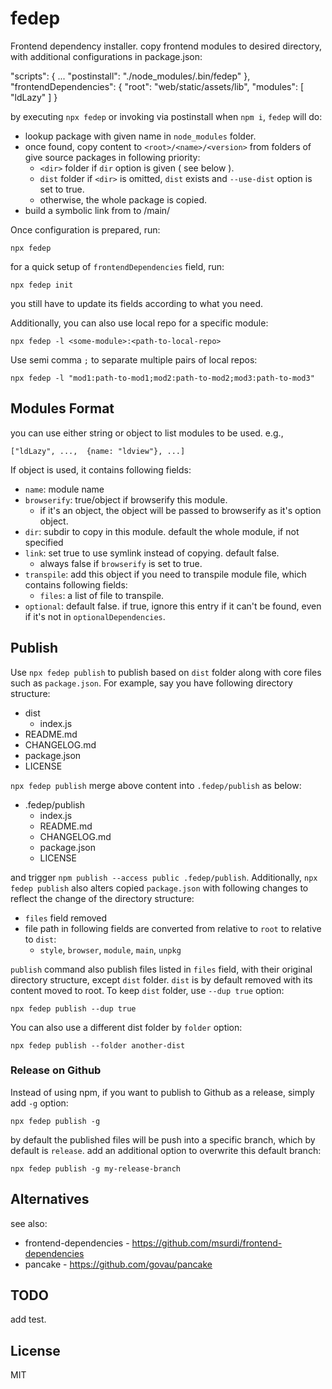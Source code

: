 # fedep

Frontend dependency installer. copy frontend modules to desired directory, with additional configurations in package.json:

  "scripts": {
    ...
    "postinstall": "./node_modules/.bin/fedep"
  },
  "frontendDependencies": {
    "root": "web/static/assets/lib",
    "modules": [ "ldLazy" ]
  }


by executing `npx fedep` or invoking via postinstall when `npm i`, `fedep` will do:

  - lookup package with given name in `node_modules` folder.
  - once found, copy content to `<root>/<name>/<version>` from folders of give source packages in following priority:
    - `<dir>` folder if `dir` option is given ( see below ).
    - `dist` folder if `<dir>` is omitted, `dist` exists and `--use-dist` option is set to true.
    - otherwise, the whole package is copied.
  - build a symbolic link from <version> to /main/


Once configuration is prepared, run:

    npx fedep


for a quick setup of `frontendDependencies` field, run:

    npx fedep init

you still have to update its fields according to what you need.


Additionally, you can also use local repo for a specific module:

    npx fedep -l <some-module>:<path-to-local-repo>

Use semi comma `;` to separate multiple pairs of local repos:

    npx fedep -l "mod1:path-to-mod1;mod2:path-to-mod2;mod3:path-to-mod3"


## Modules Format

you can use either string or object to list modules to be used. e.g.,

    ["ldLazy", ...,  {name: "ldview"}, ...]


If object is used, it contains following fields:

 - `name`: module name
 - `browserify`: true/object if browserify this module.
   - if it's an object, the object will be passed to browserify as it's option object.
 - `dir`: subdir to copy in this module. default the whole module, if not specified
 - `link`: set true to use symlink instead of copying. default false.
   - always false if `browserify` is set to true.
 - `transpile`: add this object if you need to transpile module file, which contains following fields:
   - `files`: a list of file to transpile.
 - `optional`: default false. if true, ignore this entry if it can't be found, even if it's not in `optionalDependencies`.


## Publish

Use `npx fedep publish` to publish based on `dist` folder along with core files such as `package.json`. For example, say you have following directory structure:

 - dist
   - index.js
 - README.md
 - CHANGELOG.md
 - package.json
 - LICENSE

`npx fedep publish` merge above content into `.fedep/publish` as below:

 - .fedep/publish
   - index.js
   - README.md
   - CHANGELOG.md
   - package.json
   - LICENSE

and trigger `npm publish --access public .fedep/publish`. Additionally, `npx fedep publish` also alters copied `package.json` with following changes to reflect the change of the directory structure:

 - `files` field removed
 - file path in following fields are converted from relative to `root` to relative to `dist`:
   - `style`, `browser`, `module`, `main`, `unpkg`

`publish` command also publish files listed in `files` field, with their original directory structure, except `dist` folder. `dist` is by default removed with its content moved to root. To keep `dist` folder, use `--dup true` option:

    npx fedep publish --dup true

You can also use a different dist folder by `folder` option:

    npx fedep publish --folder another-dist


### Release on Github

Instead of using npm, if you want to publish to Github as a release, simply add `-g` option:

    npx fedep publish -g

by default the published files will be push into a specific branch, which by default is `release`. add an additional option to overwrite this default branch:

    npx fedep publish -g my-release-branch


## Alternatives

see also: 
 - frontend-dependencies - https://github.com/msurdi/frontend-dependencies
 - pancake - https://github.com/govau/pancake


## TODO

add test.


## License

MIT
